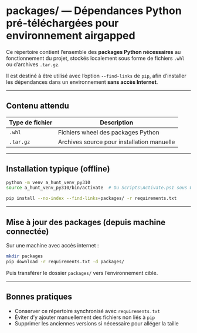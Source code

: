 # packages/ — Dépendances Python pré-téléchargées pour environnement airgapped

Ce répertoire contient l’ensemble des **packages Python nécessaires** au fonctionnement du projet, stockés localement sous forme de fichiers `.whl` ou d’archives `.tar.gz`.

Il est destiné à être utilisé avec l’option `--find-links` de `pip`, afin d’installer les dépendances dans un environnement **sans accès Internet**.

---

## Contenu attendu

| Type de fichier    | Description                                 |
| ------------------ | ------------------------------------------- |
| `.whl`             | Fichiers wheel des packages Python          |
| `.tar.gz`          | Archives source pour installation manuelle  |-

---

## Installation typique (offline)

```bash
python -m venv a_hunt_venv_py310
source a_hunt_venv_py310/bin/activate  # Ou Scripts\Activate.ps1 sous Windows

pip install --no-index --find-links=packages/ -r requirements.txt
```

---

## Mise à jour des packages (depuis machine connectée)

Sur une machine avec accès internet :

```bash
mkdir packages
pip download -r requirements.txt -d packages/
```

Puis transférer le dossier `packages/` vers l’environnement cible.

---

## Bonnes pratiques

* Conserver ce répertoire synchronisé avec `requirements.txt`
* Éviter d’y ajouter manuellement des fichiers non liés à `pip`
* Supprimer les anciennes versions si nécessaire pour alléger la taille